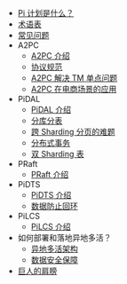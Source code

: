 <!-- docs/_sidebar.md -->

* [Pi 计划是什么？](/introduction)
* [术语表](/terminology)
* [常见问题](/faq)
* A2PC
    * [A2PC 介绍](/a2pc/introduction)
    * [协议规范](/a2pc/specification)
    * [A2PC 解决 TM 单点问题](/a2pc/single-point-of-failure)
    * [A2PC 在电商场景的应用](/a2pc/a2pc-on-e-commerce)
* PiDAL
    * [PiDAL 介绍](/pidal/introduction)
    * [分库分表](/pidal/sharding)
    * [跨 Sharding 分页的难题](/pidal/sharding-paging)
    * [分布式事务](/pidal/transaction)
    * [双 Sharding 表](/pidal/sharding?id=配置)
* PRaft
    * [PRaft 介绍](/praft/introduction)
* PiDTS
    * [PiDTS 介绍](/pidts/introduction)
    * [数据防止回环](/pidts/data-loopback)
* PiLCS
    * [PiLCS 介绍](/pilcs/introduction)
* 如何部署和落地异地多活？
    * [异地多活架构](/multi-site-high-availability/introduction)
    * [数据安全保障](/multi-site-high-availability/data-security)
* [巨人的肩膀](/shoulders-of-giants)